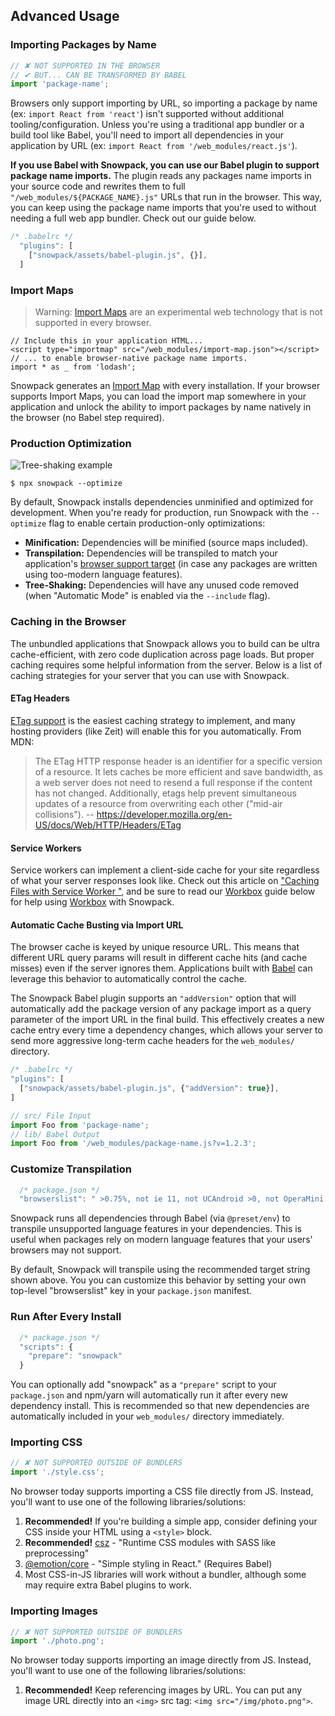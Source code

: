 ## Advanced Usage

### Importing Packages by Name

```js
// ✘ NOT SUPPORTED IN THE BROWSER
// ✔ BUT... CAN BE TRANSFORMED BY BABEL
import 'package-name';
```

Browsers only support importing by URL, so importing a package by name (ex: `import React from 'react'`) isn't supported without additional tooling/configuration. Unless you're using a traditional app bundler or a build tool like Babel, you'll need to import all dependencies in your application by URL (ex: `import React from '/web_modules/react.js'`).

**If you use Babel with Snowpack, you can use our Babel plugin to support package name imports.** The plugin reads any packages name imports in your source code and rewrites them to full `"/web_modules/${PACKAGE_NAME}.js"` URLs that run in the browser. This way, you can keep using the package name imports that you're used to without needing a full web app bundler. Check out our guide below.

``` js
/* .babelrc */
  "plugins": [
    ["snowpack/assets/babel-plugin.js", {}],
  ]
```


### Import Maps

> Warning: [Import Maps](https://github.com/WICG/import-maps) are an experimental web technology that is not supported in every browser.

```
// Include this in your application HTML...
<script type="importmap" src="/web_modules/import-map.json"></script>
// ... to enable browser-native package name imports.
import * as _ from 'lodash';
```

Snowpack generates an [Import Map](https://github.com/WICG/import-maps) with every installation. If your browser supports Import Maps, you can load the import map somewhere in your application and unlock the ability to import packages by name natively in the browser (no Babel step required).


### Production Optimization

![Tree-shaking example](/img/treeshaking.jpg)

```
$ npx snowpack --optimize
```

By default, Snowpack installs dependencies unminified and optimized for development. When you're ready for production, run Snowpack with the `--optimize` flag to enable certain production-only optimizations:

- **Minification:** Dependencies will be minified (source maps included).
- **Transpilation:** Dependencies will be transpiled to match your application's [browser support target](#customize-browser-support) (in case any packages are written using too-modern language features).
- **Tree-Shaking:** Dependencies will have any unused code removed (when "Automatic Mode" is enabled via the `--include` flag).


### Caching in the Browser

The unbundled applications that Snowpack allows you to build can be ultra cache-efficient, with zero code duplication across page loads. But proper caching requires some helpful information from the server. Below is a list of caching strategies for your server that you can use with Snowpack.

#### ETag Headers

[ETag support](https://developer.mozilla.org/en-US/docs/Web/HTTP/Headers/ETag) is the easiest caching strategy to implement, and many hosting providers (like Zeit) will enable this for you automatically. From MDN:

> The ETag HTTP response header is an identifier for a specific version of a resource. It lets caches be more efficient and save bandwidth, as a web server does not need to resend a full response if the content has not changed. Additionally, etags help prevent simultaneous updates of a resource from overwriting each other ("mid-air collisions").
> -- https://developer.mozilla.org/en-US/docs/Web/HTTP/Headers/ETag

#### Service Workers

Service workers can implement a client-side cache for your site regardless of what your server responses look like. Check out this article on ["Caching Files with Service Worker
"](https://developers.google.com/web/ilt/pwa/caching-files-with-service-worker), and be sure to read our [Workbox](#Workbox) guide below for help using [Workbox](https://developers.google.com/web/tools/workbox/) with Snowpack.

#### Automatic Cache Busting via Import URL

The browser cache is keyed by unique resource URL. This means that different URL query params will result in different cache hits (and cache misses) even if the server ignores them. Applications built with [Babel](#babel) can leverage this behavior to automatically control the cache.

The Snowpack Babel plugin supports an `"addVersion"` option that will automatically add the package version of any package import as a query parameter of the import URL in the final build. This effectively creates a new cache entry every time a dependency changes, which allows your server to send more aggressive long-term cache headers for the `web_modules/` directory.

``` js
/* .babelrc */
"plugins": [
  ["snowpack/assets/babel-plugin.js", {"addVersion": true}],
]
```

``` js
// src/ File Input
import Foo from 'package-name';
// lib/ Babel Output
import Foo from '/web_modules/package-name.js?v=1.2.3';
```


### Customize Transpilation

```js
  /* package.json */
  "browserslist": " >0.75%, not ie 11, not UCAndroid >0, not OperaMini all",
```

Snowpack runs all dependencies through Babel (via `@preset/env`) to transpile unsupported language features in your dependencies. This is useful when packages rely on modern language features that your users' browsers may not support.

By default, Snowpack will transpile using the recommended target string shown above. You you can customize this behavior by setting your own top-level "browserslist" key in your `package.json` manifest.


### Run After Every Install

``` js
  /* package.json */
  "scripts": {
    "prepare": "snowpack"
  }
```

You can optionally add "snowpack" as a `"prepare"` script to your `package.json` and npm/yarn will automatically run it after every new dependency install. This is recommended so that new dependencies are automatically included in your `web_modules/` directory immediately.



### Importing CSS

```js
// ✘ NOT SUPPORTED OUTSIDE OF BUNDLERS
import './style.css';
```

No browser today supports importing a CSS file directly from JS. Instead, you'll want to use one of the following libraries/solutions:

1. **Recommended!** If you're building a simple app, consider defining your CSS inside your HTML using a `<style>` block.
2. **Recommended!** [csz](https://github.com/lukejacksonn/csz) - "Runtime CSS modules with SASS like preprocessing"
3. [@emotion/core](https://emotion.sh/docs/@emotion/core) - "Simple styling in React." (Requires Babel)
4. Most CSS-in-JS libraries will work without a bundler, although some may require extra Babel plugins to work.

### Importing Images

```js
// ✘ NOT SUPPORTED OUTSIDE OF BUNDLERS
import './photo.png';
```

No browser today supports importing an image directly from JS. Instead, you'll want to use one of the following libraries/solutions:

1. **Recommended!** Keep referencing images by URL. You can put any image URL directly into an `<img>` src tag: `<img src="/img/photo.png">`.

